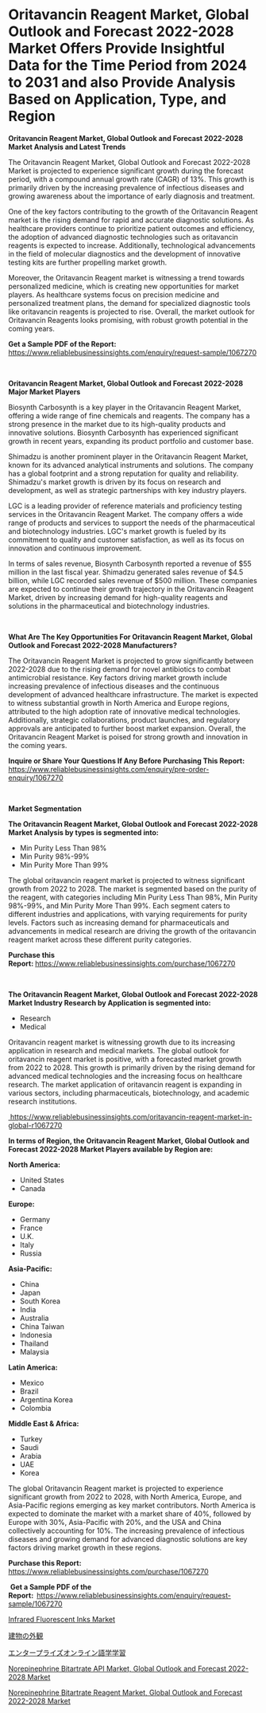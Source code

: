 <p><h1>Oritavancin Reagent Market, Global Outlook and Forecast 2022-2028 Market Offers Provide Insightful Data for the Time Period from 2024 to 2031 and also Provide Analysis Based on Application, Type, and Region</h1></p><p><strong>Oritavancin Reagent Market, Global Outlook and Forecast 2022-2028 Market Analysis and Latest Trends</strong></p>
<p><p>The Oritavancin Reagent Market, Global Outlook and Forecast 2022-2028 Market is projected to experience significant growth during the forecast period, with a compound annual growth rate (CAGR) of 13%. This growth is primarily driven by the increasing prevalence of infectious diseases and growing awareness about the importance of early diagnosis and treatment. </p><p>One of the key factors contributing to the growth of the Oritavancin Reagent market is the rising demand for rapid and accurate diagnostic solutions. As healthcare providers continue to prioritize patient outcomes and efficiency, the adoption of advanced diagnostic technologies such as oritavancin reagents is expected to increase. Additionally, technological advancements in the field of molecular diagnostics and the development of innovative testing kits are further propelling market growth.</p><p>Moreover, the Oritavancin Reagent market is witnessing a trend towards personalized medicine, which is creating new opportunities for market players. As healthcare systems focus on precision medicine and personalized treatment plans, the demand for specialized diagnostic tools like oritavancin reagents is projected to rise. Overall, the market outlook for Oritavancin Reagents looks promising, with robust growth potential in the coming years.</p></p>
<p><strong>Get a Sample PDF of the Report:&nbsp;</strong> <a href="https://www.reliablebusinessinsights.com/enquiry/request-sample/1067270">https://www.reliablebusinessinsights.com/enquiry/request-sample/1067270</a></p>
<p>&nbsp;</p>
<p><strong>Oritavancin Reagent Market, Global Outlook and Forecast 2022-2028 Major Market Players</strong></p>
<p><p>Biosynth Carbosynth is a key player in the Oritavancin Reagent Market, offering a wide range of fine chemicals and reagents. The company has a strong presence in the market due to its high-quality products and innovative solutions. Biosynth Carbosynth has experienced significant growth in recent years, expanding its product portfolio and customer base.</p><p>Shimadzu is another prominent player in the Oritavancin Reagent Market, known for its advanced analytical instruments and solutions. The company has a global footprint and a strong reputation for quality and reliability. Shimadzu's market growth is driven by its focus on research and development, as well as strategic partnerships with key industry players.</p><p>LGC is a leading provider of reference materials and proficiency testing services in the Oritavancin Reagent Market. The company offers a wide range of products and services to support the needs of the pharmaceutical and biotechnology industries. LGC's market growth is fueled by its commitment to quality and customer satisfaction, as well as its focus on innovation and continuous improvement.</p><p>In terms of sales revenue, Biosynth Carbosynth reported a revenue of $55 million in the last fiscal year. Shimadzu generated sales revenue of $4.5 billion, while LGC recorded sales revenue of $500 million. These companies are expected to continue their growth trajectory in the Oritavancin Reagent Market, driven by increasing demand for high-quality reagents and solutions in the pharmaceutical and biotechnology industries.</p></p>
<p>&nbsp;</p>
<p><strong>What Are The Key Opportunities For Oritavancin Reagent Market, Global Outlook and Forecast 2022-2028 Manufacturers?</strong></p>
<p><p>The Oritavancin Reagent Market is projected to grow significantly between 2022-2028 due to the rising demand for novel antibiotics to combat antimicrobial resistance. Key factors driving market growth include increasing prevalence of infectious diseases and the continuous development of advanced healthcare infrastructure. The market is expected to witness substantial growth in North America and Europe regions, attributed to the high adoption rate of innovative medical technologies. Additionally, strategic collaborations, product launches, and regulatory approvals are anticipated to further boost market expansion. Overall, the Oritavancin Reagent Market is poised for strong growth and innovation in the coming years.</p></p>
<p><strong>Inquire or Share Your Questions If Any Before Purchasing This Report:</strong> <a href="https://www.reliablebusinessinsights.com/enquiry/pre-order-enquiry/1067270">https://www.reliablebusinessinsights.com/enquiry/pre-order-enquiry/1067270</a></p>
<p>&nbsp;</p>
<p><strong>Market Segmentation</strong></p>
<p><strong>The Oritavancin Reagent Market, Global Outlook and Forecast 2022-2028 Market Analysis by types is segmented into:</strong></p>
<p><ul><li>Min Purity Less Than 98%</li><li>Min Purity 98%-99%</li><li>Min Purity More Than 99%</li></ul></p>
<p><p>The global oritavancin reagent market is projected to witness significant growth from 2022 to 2028. The market is segmented based on the purity of the reagent, with categories including Min Purity Less Than 98%, Min Purity 98%-99%, and Min Purity More Than 99%. Each segment caters to different industries and applications, with varying requirements for purity levels. Factors such as increasing demand for pharmaceuticals and advancements in medical research are driving the growth of the oritavancin reagent market across these different purity categories.</p></p>
<p><strong>Purchase this Report:&nbsp;</strong><a href="https://www.reliablebusinessinsights.com/purchase/1067270">https://www.reliablebusinessinsights.com/purchase/1067270</a></p>
<p>&nbsp;</p>
<p><strong>The Oritavancin Reagent Market, Global Outlook and Forecast 2022-2028 Market Industry Research by Application is segmented into:</strong></p>
<p><ul><li>Research</li><li>Medical</li></ul></p>
<p><p>Oritavancin reagent market is witnessing growth due to its increasing application in research and medical markets. The global outlook for oritavancin reagent market is positive, with a forecasted market growth from 2022 to 2028. This growth is primarily driven by the rising demand for advanced medical technologies and the increasing focus on healthcare research. The market application of oritavancin reagent is expanding in various sectors, including pharmaceuticals, biotechnology, and academic research institutions.</p></p>
<p><a href="https://www.reliablebusinessinsights.com/oritavancin-reagent-market-in-global-r1067270">&nbsp;https://www.reliablebusinessinsights.com/oritavancin-reagent-market-in-global-r1067270</a></p>
<p><strong>In terms of Region, the Oritavancin Reagent Market, Global Outlook and Forecast 2022-2028 Market Players available by Region are:</strong></p>
<p>
    <p> <strong> North America: </strong>
        <ul>
            <li>United States</li>
            <li>Canada</li>
        </ul>
        </p> 
    <p> <strong> Europe: </strong>
        <ul>
            <li>Germany</li>
            <li>France</li>
            <li>U.K.</li>
            <li>Italy</li>
            <li>Russia</li>
        </ul>
        </p> 
    <p> <strong> Asia-Pacific: </strong>
        <ul>
            <li>China</li>
            <li>Japan</li>
            <li>South Korea</li>
            <li>India</li>
            <li>Australia</li>
            <li>China Taiwan</li>
            <li>Indonesia</li>
            <li>Thailand</li>
            <li>Malaysia</li>
        </ul>
        </p> 
    <p> <strong> Latin America: </strong>
        <ul>
            <li>Mexico</li>
            <li>Brazil</li>
            <li>Argentina Korea</li>
            <li>Colombia</li>
        </ul>
        </p> 
    <p> <strong> Middle East & Africa: </strong>
        <ul>
            <li>Turkey</li>
            <li>Saudi</li>
            <li>Arabia</li>
            <li>UAE</li>
            <li>Korea</li>
        </ul>
    </p>
    </p>
<p><p>The global Oritavancin Reagent market is projected to experience significant growth from 2022 to 2028, with North America, Europe, and Asia-Pacific regions emerging as key market contributors. North America is expected to dominate the market with a market share of 40%, followed by Europe with 30%, Asia-Pacific with 20%, and the USA and China collectively accounting for 10%. The increasing prevalence of infectious diseases and growing demand for advanced diagnostic solutions are key factors driving market growth in these regions.</p></p>
<p><strong>Purchase this Report: </strong><a href="https://www.reliablebusinessinsights.com/purchase/1067270">https://www.reliablebusinessinsights.com/purchase/1067270</a></p>
<p>&nbsp;<strong>Get a Sample PDF of the Report:&nbsp;&nbsp;</strong><a href="https://www.reliablebusinessinsights.com/enquiry/request-sample/1067270">https://www.reliablebusinessinsights.com/enquiry/request-sample/1067270</a></p>
<p><strong></strong></p>
<p><p><a href="https://issuu.com/reportprime-2/docs/infrared-fluorescent-inks-market-size-2030.pptx">Infrared Fluorescent Inks Market</a></p><p><a href="https://github.com/klon646/Market-Research-Report-List-1/blob/main/486311986533.md">建物の外観</a></p><p><a href="https://github.com/EstaSprer20231/Market-Research-Report-List-1/blob/main/681413286532.md">エンタープライズオンライン語学学習</a></p><p><a href="https://github.com/EveKerluke2023/Market-Research-Report-List-1/blob/main/norepinephrine-bitartrate-api-market-global-outlook-and-forecast-2022-2028-market.md">Norepinephrine Bitartrate API Market, Global Outlook and Forecast 2022-2028 Market</a></p><p><a href="https://github.com/angeliabkratze/Market-Research-Report-List-1/blob/main/norepinephrine-bitartrate-reagent-market-global-outlook-and-forecast-2022-2028-market.md">Norepinephrine Bitartrate Reagent Market, Global Outlook and Forecast 2022-2028 Market</a></p></p>
